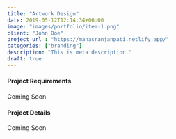 ```yaml
---
title: "Artwork Design"
date: 2019-05-12T12:14:34+06:00
image: "images/portfolio/item-1.png"
client: "John Doe"
project_url : "https://manasranjanpati.netlify.app/"
categories: ["branding"]
description: "This is meta description."
draft: true
---
```


#### Project Requirements

Coming Soon

#### Project Details

Coming Soon
